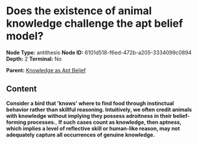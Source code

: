 # Does the existence of animal knowledge challenge the apt belief model?

**Node Type:** antithesis
**Node ID:** 6101d518-f6ed-472b-a205-3334099c0894
**Depth:** 2
**Terminal:** No

**Parent:** [Knowledge as Apt Belief](knowledge-as-apt-belief.md)

## Content

**Consider a bird that 'knows' where to find food through instinctual behavior rather than skillful reasoning. Intuitively, we often credit animals with knowledge without implying they possess adroitness in their belief-forming processes.**, **If such cases count as knowledge, then aptness, which implies a level of reflective skill or human-like reason, may not adequately capture all occurrences of genuine knowledge.**
